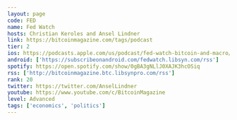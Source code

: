 ```yaml
---
layout: page
code: FED
name: Fed Watch
hosts: Christian Keroles and Ansel Lindner
link: https://bitcoinmagazine.com/tags/podcast
tier: 2
ios: https://podcasts.apple.com/us/podcast/fed-watch-bitcoin-and-macro/id1543640492
android: ['https://subscribeonandroid.com/fedwatch.libsyn.com/rss']
spotify: https://open.spotify.com/show/0gBA3gNLlJ0XAJK3hcOSiq
rss: ['http://bitcoinmagazine.btc.libsynpro.com/rss']
rank: 20
twitter: https://twitter.com/AnselLindner
youtube: https://www.youtube.com/c/BitcoinMagazine
level: Advanced
tags: ['economics', 'politics']
---
```


